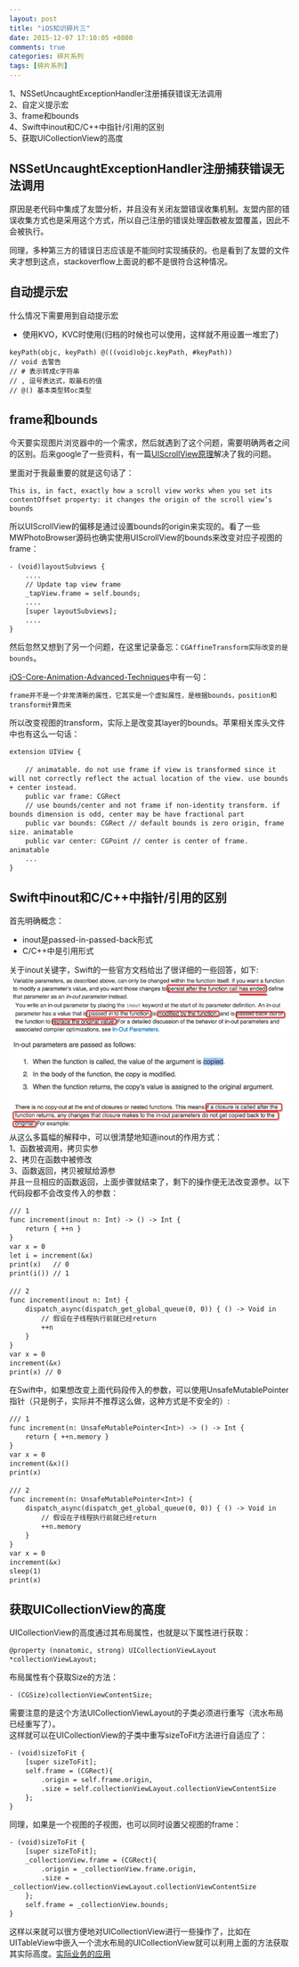 ```yaml
---
layout: post
title: "iOS知识碎片三"
date: 2015-12-07 17:10:05 +0800
comments: true
categories: 碎片系列
tags: [碎片系列]
---
```

1、NSSetUncaughtExceptionHandler注册捕获错误无法调用<br>
2、自定义提示宏<br>
3、frame和bounds<br>
4、Swift中inout和C/C++中指针/引用的区别<br>
5、获取UICollectionView的高度<br>
<!--more-->

## NSSetUncaughtExceptionHandler注册捕获错误无法调用
原因是老代码中集成了友盟分析，并且没有关闭友盟错误收集机制。友盟内部的错误收集方式也是采用这个方式，所以自己注册的错误处理函数被友盟覆盖，因此不会被执行。

同理，多种第三方的错误日志应该是不能同时实现捕获的。也是看到了友盟的文件夹才想到这点，stackoverflow上面说的都不是很符合这种情况。

## 自动提示宏
什么情况下需要用到自动提示宏

  - 使用KVO，KVC时使用(归档的时候也可以使用，这样就不用设置一堆宏了)

```objc
keyPath(objc, keyPath) @(((void)objc.keyPath, #keyPath))
// void 去警告
// # 表示转成c字符串
// , 逗号表达式，取最右的值
// @() 基本类型转oc类型
```
## frame和bounds
今天要实现图片浏览器中的一个需求，然后就遇到了这个问题，需要明确两者之间的区别。后来google了一些资料，有一篇[UIScrollView原理](https://www.objc.io/issues/3-views/scroll-view/)解决了我的问题。

里面对于我最重要的就是这句话了：

```
This is, in fact, exactly how a scroll view works when you set its contentOffset property: it changes the origin of the scroll view’s bounds
```
所以UIScrollView的偏移是通过设置bounds的origin来实现的。看了一些MWPhotoBrowser源码也确实使用UIScrollView的bounds来改变对应子视图的frame：

```
- (void)layoutSubviews {
	....
	// Update tap view frame
	_tapView.frame = self.bounds;
	....
	[super layoutSubviews];
	....
}
```

然后忽然又想到了另一个问题，在这里记录备忘：`CGAffineTransform实际改变的是bounds`。

[iOS-Core-Animation-Advanced-Techniques](https://github.com/AttackOnDobby/iOS-Core-Animation-Advanced-Techniques)中有一句：

```
frame并不是一个非常清晰的属性，它其实是一个虚拟属性，是根据bounds，position和transform计算而来
```
所以改变视图的transform，实际上是改变其layer的bounds。苹果相关库头文件中也有这么一句话：

```
extension UIView {
    
    // animatable. do not use frame if view is transformed since it will not correctly reflect the actual location of the view. use bounds + center instead.
    public var frame: CGRect
	// use bounds/center and not frame if non-identity transform. if bounds dimension is odd, center may be have fractional part
    public var bounds: CGRect // default bounds is zero origin, frame size. animatable
    public var center: CGPoint // center is center of frame. animatable
    ...
}
```

## Swift中inout和C/C++中指针/引用的区别
首先明确概念：

- inout是passed-in-passed-back形式
- C/C++中是引用形式

关于inout关键字，Swift的一些官方文档给出了很详细的一些回答，如下:<br>
![](/images/Snip20151231_1.png)<br>
![](/images/Snip20151231_3.png)<br>
![](/images/Snip20151231_4.png)<br>
![](/images/Snip20151231_5.png)<br>
从这么多篇幅的解释中，可以很清楚地知道inout的作用方式：<br>
1、函数被调用，拷贝实参<br>
2、拷贝在函数中被修改<br>
3、函数返回，拷贝被赋给源参<br>
并且一旦相应的函数返回，上面步骤就结束了，剩下的操作便无法改变源参。以下代码段都不会改变传入的参数：

```
/// 1
func increment(inout n: Int) -> () -> Int {
    return { ++n }
}
var x = 0
let i = increment(&x)
print(x)   // 0
print(i()) // 1

/// 2
func increment(inout n: Int) {
    dispatch_async(dispatch_get_global_queue(0, 0)) { () -> Void in
        // 假设在子线程执行前就已经return
        ++n
    }
}
var x = 0
increment(&x)
print(x) // 0
```
在Swift中，如果想改变上面代码段传入的参数，可以使用UnsafeMutablePointer指针（只是例子，实际并不推荐这么做，这种方式是不安全的）:

```
/// 1
func increment(n: UnsafeMutablePointer<Int>) -> () -> Int {
    return { ++n.memory }
}
var x = 0
increment(&x)()
print(x)

/// 2
func increment(n: UnsafeMutablePointer<Int>) {
    dispatch_async(dispatch_get_global_queue(0, 0)) { () -> Void in
        // 假设在子线程执行前就已经return
        ++n.memory
    }
}
var x = 0
increment(&x)
sleep(1)
print(x)
```

## 获取UICollectionView的高度

UICollectionView的高度通过其布局属性，也就是以下属性进行获取：

```
@property (nonatomic, strong) UICollectionViewLayout *collectionViewLayout;
```
布局属性有个获取Size的方法：

```
- (CGSize)collectionViewContentSize;
```
需要注意的是这个方法UICollectionViewLayout的子类必须进行重写（流水布局已经重写了）。<br>
这样就可以在UICollectionView的子类中重写sizeToFit方法进行自适应了：

```
- (void)sizeToFit {
    [super sizeToFit];
    self.frame = (CGRect){
        .origin = self.frame.origin,
        .size = self.collectionViewLayout.collectionViewContentSize
    };
}
```
同理，如果是一个视图的子视图，也可以同时设置父视图的frame：

```
- (void)sizeToFit {
    [super sizeToFit];
    _collectionView.frame = (CGRect){
        .origin = _collectionView.frame.origin,
        .size = _collectionView.collectionViewLayout.collectionViewContentSize
    };
    self.frame = _collectionView.bounds;
}
```
这样以来就可以很方便地对UICollectionView进行一些操作了，比如在UITableView中嵌入一个流水布局的UICollectionView就可以利用上面的方法获取其实际高度。[实际业务的应用](https://github.com/tripleCC/TPCSkillTagView)
